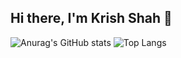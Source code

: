 ## Hi there, I'm Krish Shah 👋


![Anurag's GitHub stats](https://github-readme-stats.vercel.app/api?username=CollyWobble1&show_icons=true&theme=cobalt)
![Top Langs](https://github-readme-stats.vercel.app/api/top-langs/?username=CollyWobble1&hide_progress=true)
<!--
**CollyWobble1/CollyWobble1** is a ✨ _special_ ✨ repository because its `README.md` (this file) appears on your GitHub profile.

Here are some ideas to get you started:

- 🔭 I’m currently working on ...
- 🌱 I’m currently learning ...
- 👯 I’m looking to collaborate on ...
- 🤔 I’m looking for help with ...
- 💬 Ask me about ...
- 📫 How to reach me: ...
- 😄 Pronouns: ...
- ⚡ Fun fact: ...
-->

